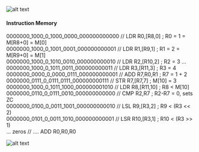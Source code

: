 ![alt text](https://github.com/srvrc/Computer-Architecture/blob/master/Single%20Cycle%20Processor%20Design/ee446exp3sim.png?raw=true)
#### Instruction Memory 
0000000_1000_0_1000_0000_000000000000	//	LDR R0,[R8,0]    ;  R0 = 1 = M[R8+0] = M[0]  
0000000_1000_0_1001_0001_000000000001	//  LDR R1,[R9,1]    ;  R1 = 2 = M[R9+0] = M[1]  
0000000_1000_0_1010_0010_000000000010	//  LDR R2,[R10,2]  ;  R2 = 3          ...  
0000000_1000_0_1011_0011_000000000011	//  LDR R3,[R11,3]  ;  R3 = 4  
0000000_0000_0_0000_0111_000000000001	//	ADD R7,R0,R1   ;  R7 = 1 + 2  
0000000_0111_0_0111_0111_000000000111	//	STR R7,[R7,7]    ;  M[10] = 3   
0000000_1000_0_1011_1000_000000001010	//	LDR R8,[R11,10] ; R8 < M[10]  
0000000_0110_0_0111_0010_000000000000	// 	CMP R2,R7	  ; R2-R7 = 0, sets ZC  	
0000000_0100_0_0011_1001_000000000010	// 	LSL  R9,[R3,2]    ; R9 < (R3 << 2)  
0000000_0101_0_0011_1010_000000000001	//	LSR R10,[R3,1]  ; R10 < (R3 >> 1)  
… zeros						// ….    ADD R0,R0,R0  
  
![alt text](https://github.com/srvrc/Computer-Architecture/blob/master/Single%20Cycle%20Processor%20Design/ee446exp3cu.png?raw=true)
